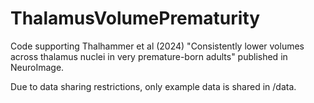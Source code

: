 # ThalamusVolumePrematurity

Code supporting Thalhammer et al (2024) "Consistently lower volumes across thalamus nuclei in very premature-born adults" published in NeuroImage.

Due to data sharing restrictions, only example data is shared in /data.

